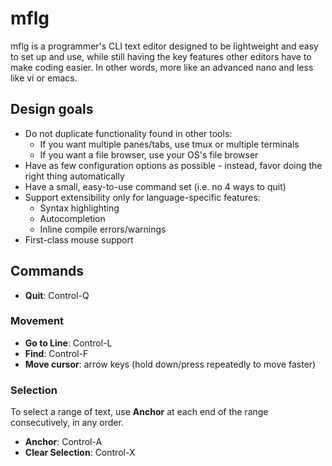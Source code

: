 # mflg

mflg is a programmer's CLI text editor designed to be lightweight and easy to set up
and use, while still having the key features other editors have to make coding easier.
In other words, more like an advanced nano and less like vi or emacs.

## Design goals

- Do not duplicate functionality found in other tools:
  - If you want multiple panes/tabs, use tmux or multiple terminals
  - If you want a file browser, use your OS's file browser
- Have as few configuration options as possible - instead, favor doing the right thing
  automatically
- Have a small, easy-to-use command set (i.e. no 4 ways to quit)
- Support extensibility only for language-specific features:
  - Syntax highlighting
  - Autocompletion
  - Inline compile errors/warnings
- First-class mouse support

## Commands

- **Quit**: Control-Q

### Movement

- **Go to Line**: Control-L
- **Find**: Control-F
- **Move cursor**: arrow keys (hold down/press repeatedly to move faster)

### Selection

To select a range of text, use **Anchor** at each end of the range consecutively, in any order.

- **Anchor**: Control-A
- **Clear Selection**: Control-X